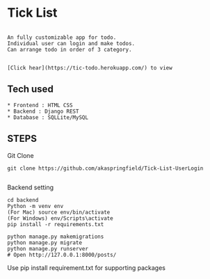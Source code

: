 # Tick List

```

An fully customizable app for todo.
Individual user can login and make todos.
Can arrange todo in order of 3 category.


[Click hear](https://tic-todo.herokuapp.com/) to view

```

## Tech used

```
* Frontend : HTML CSS
* Backend : Django REST
* Database : SQLLite/MySQL

```

## STEPS

Git Clone

```
git clone https://github.com/akaspringfield/Tick-List-UserLogin


```

Backend setting

```
cd backend
Python -m venv env
(For Mac) source env/bin/activate
(For Windows) env/Scripts\activate
pip install -r requirements.txt

python manage.py makemigrations
python manage.py migrate
python manage.py runserver
# Open http://127.0.0.1:8000/posts/

```
Use pip install requirement.txt for supporting packages

